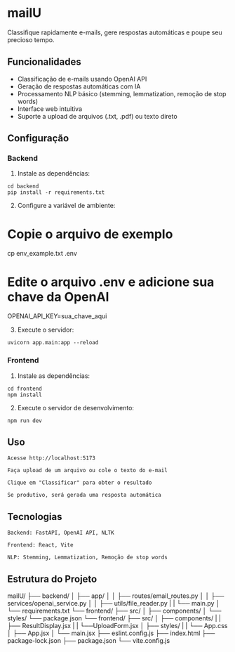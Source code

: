 # mailU

Classifique rapidamente e-mails, gere respostas automáticas e poupe seu precioso tempo.

## Funcionalidades

- Classificação de e-mails usando OpenAI API
- Geração de respostas automáticas com IA
- Processamento NLP básico (stemming, lemmatization, remoção de stop words)
- Interface web intuitiva
- Suporte a upload de arquivos (.txt, .pdf) ou texto direto

## Configuração

### Backend

1. Instale as dependências:
```console
cd backend
pip install -r requirements.txt
```

2. Configure a variável de ambiente:

# Copie o arquivo de exemplo
cp env_example.txt .env

# Edite o arquivo .env e adicione sua chave da OpenAI
OPENAI_API_KEY=sua_chave_aqui

3. Execute o servidor:
```console
uvicorn app.main:app --reload
```

### Frontend

1. Instale as dependências:
```console
cd frontend
npm install
```

2. Execute o servidor de desenvolvimento:
```console
npm run dev
```

## Uso

    Acesse http://localhost:5173

    Faça upload de um arquivo ou cole o texto do e-mail

    Clique em "Classificar" para obter o resultado

    Se produtivo, será gerada uma resposta automática

## Tecnologias

    Backend: FastAPI, OpenAI API, NLTK

    Frontend: React, Vite

    NLP: Stemming, Lemmatization, Remoção de stop words

## Estrutura do Projeto

mailU/
├── backend/
│   ├── app/
│   │   ├── routes/email_routes.py
│   │   ├── services/openai_service.py
│   │   ├── utils/file_reader.py
|   |   └── main.py
│   └── requirements.txt
└── frontend/
    ├── src/
    │   ├── components/
    │   └── styles/
    └── package.json
└── frontend/
    ├── src/
    │   ├── components/
    |   |   ├── ResultDisplay.jsx
    |   |   └──UploadForm.jsx
    │   ├── styles/
    |   |   └── App.css
    │   ├── App.jsx
    │   └── main.jsx
    ├── eslint.config.js
    ├── index.html
    ├── package-lock.json
    ├── package.json
    └── vite.config.js

